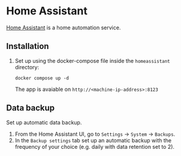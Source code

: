# Home Assistant
[Home Assistant](https://www.home-assistant.io/) is a home automation service.

## Installation
1. Set up using the docker-compose file inside the `homeassistant` directory:
    ```
    docker compose up -d
    ```

    The app is avaiable on `http://<machine-ip-address>:8123`

## Data backup
Set up automatic data backup. 

1. From the Home Assistant UI, go to `Settings` -> `System` -> `Backups`.
2. In the `Backup settings` tab set up an automatic backup with the frequency of your choice (e.g. daily with data retention set to 2).
